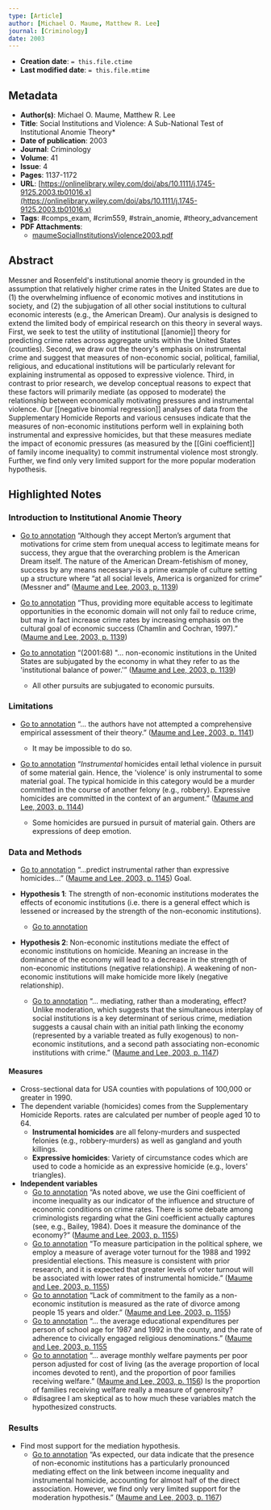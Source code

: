 ```yaml
---
type: [Article]
author: [Michael O. Maume, Matthew R. Lee]
journal: [Criminology]
date: 2003
---
```


* **Creation date**: `= this.file.ctime`
* **Last modified date**: `= this.file.mtime`

## Metadata

* **Author(s)**: Michael O. Maume, Matthew R. Lee
* **Title**: Social Institutions and Violence: A Sub-National Test of Institutional Anomie Theory*
* **Date of publication**: 2003
* **Journal**: Criminology
* **Volume**: 41
* **Issue**: 4
* **Pages**: 1137-1172
* **URL**: [https://onlinelibrary.wiley.com/doi/abs/10.1111/j.1745-9125.2003.tb01016.x](https://onlinelibrary.wiley.com/doi/abs/10.1111/j.1745-9125.2003.tb01016.x)
* **Tags**: #comps_exam, #crim559, #strain_anomie, #theory_advancement
* **PDF Attachments**:
  * [maumeSocialInstitutionsViolence2003.pdf](zotero://open-pdf/library/items/TK3T65KF)

## Abstract

Messner and Rosenfeld's institutional anomie theory is grounded in the assumption that relatively higher crime rates in the United States are due to (1) the overwhelming influence of economic motives and institutions in society, and (2) the subjugation of all other social institutions to cultural economic interests (e.g., the American Dream). Our analysis is designed to extend the limited body of empirical research on this theory in several ways. First, we seek to test the utility of institutional [[anomie]] theory for predicting crime rates across aggregate units within the United States (counties). Second, we draw out the theory's emphasis on instrumental crime and suggest that measures of non-economic social, political, familial, religious, and educational institutions will be particularly relevant for explaining instrumental as opposed to expressive violence. Third, in contrast to prior research, we develop conceptual reasons to expect that these factors will primarily mediate (as opposed to moderate) the relationship between economically motivating pressures and instrumental violence. Our [[negative binomial regression]] analyses of data from the Supplementary Homicide Reports and various censuses indicate that the measures of non-economic institutions perform well in explaining both instrumental and expressive homicides, but that these measures mediate the impact of economic pressures (as measured by the [[Gini coefficient]] of family income inequality) to commit instrumental violence most strongly. Further, we find only very limited support for the more popular moderation hypothesis.

## Highlighted Notes

### Introduction to Institutional Anomie Theory

* [Go to annotation](zotero://open-pdf/library/items/TK3T65KF?page=1139&annotation=WISF6EHT) “Although they accept Merton’s argument that motivations for crime stem from unequal access to legitimate means for success, they argue that the overarching problem is the American Dream itself. The nature of the American Dream-fetishism of money, success by any means necessary-is a prime example of culture setting up a structure where “at all social levels, America is organized for crime” (Messner and” ([Maume and Lee, 2003, p. 1139](zotero://select/library/items/ITZ5HPR8))
  
* [Go to annotation](zotero://open-pdf/library/items/TK3T65KF?page=1139&annotation=FNMRXAYS) “Thus, providing more equitable access to legitimate opportunities in the economic domain will not only fail to reduce crime, but may in fact increase crime rates by increasing emphasis on the cultural goal of economic success (Chamlin and Cochran, 1997).” ([Maume and Lee, 2003, p. 1139](zotero://select/library/items/ITZ5HPR8))
  
* [Go to annotation](zotero://open-pdf/library/items/TK3T65KF?page=1139&annotation=PSCHIYW3) “(2001:68) "... non-economic institutions in the United States are subjugated by the economy in what they refer to as the 'institutional balance of power.'” ([Maume and Lee, 2003, p. 1139](zotero://select/library/items/ITZ5HPR8))
	* All other pursuits are subjugated to economic pursuits.

### Limitations

* [Go to annotation](zotero://open-pdf/library/items/TK3T65KF?page=1141&annotation=GVL39PJ8) “... the authors have not attempted a comprehensive empirical assessment of their theory.” ([Maume and Lee, 2003, p. 1141](zotero://select/library/items/ITZ5HPR8))
	* It may be impossible to do so.
	  
* [Go to annotation](zotero://open-pdf/library/items/TK3T65KF?page=1144&annotation=MTN666LP) “*Instrumental* homicides entail lethal violence in pursuit of some material gain. Hence, the 'violence' is only instrumental to some material goal. The typical homicide in this category would be a murder committed in the course of another felony (e.g., robbery). Expressive homicides are committed in the context of an argument.” ([Maume and Lee, 2003, p. 1144](zotero://select/library/items/ITZ5HPR8))
	* Some homicides are pursued in pursuit of material gain. Others are expressions of deep emotion.

### Data and Methods

* [Go to annotation](zotero://open-pdf/library/items/TK3T65KF?page=1145&annotation=S8CRYEDY) “...predict instrumental rather than expressive homicides...” ([Maume and Lee, 2003, p. 1145](zotero://select/library/items/ITZ5HPR8)) Goal.
  
* **Hypothesis 1**: The strength of non-economic institutions moderates the effects of economic institutions (i.e. there is a general effect which is lessened or increased by the strength of the non-economic institutions).
	* [Go to annotation](zotero://open-pdf/library/items/TK3T65KF?page=1147&annotation=AXXEMMKX)
	  
* **Hypothesis 2**: Non-economic institutions mediate the effect of economic institutions on homicide. Meaning an increase in the dominance of the economy will lead to a decrease in the strength of non-economic institutions (negative relationship). A weakening of non-economic institutions will make homicide more likely (negative relationship).
	* [Go to annotation](zotero://open-pdf/library/items/TK3T65KF?page=1147&annotation=2N334R7P) “... mediating, rather than a moderating, effect? Unlike moderation, which suggests that the simultaneous interplay of social institutions is a key determinant of serious crime, mediation suggests a causal chain with an initial path linking the economy (represented by a variable treated as fully exogenous) to non-economic institutions, and a second path associating non-economic institutions with crime.” ([Maume and Lee, 2003, p. 1147](zotero://select/library/items/ITZ5HPR8))
	  
#### Measures

* Cross-sectional data for USA counties with populations of 100,000 or greater in 1990.
* The dependent variable (homicides) comes from the Supplementary Homicide Reports. rates are calculated per number of people aged 10 to 64.
	* **Instrumental homicides** are all felony-murders and suspected felonies (e.g., robbery-murders) as well as gangland and youth killings.
	* **Expressive homicides**: Variety of circumstance codes which are used to code a homicide as an expressive homicide (e.g., lovers' triangles).
* **Independent variables**
	* [Go to annotation](zotero://open-pdf/library/items/TK3T65KF?page=1155&annotation=JPNYNRUI) “As noted above, we use the Gini coefficient of income inequality as our indicator of the influence and structure of economic conditions on crime rates. There is some debate among criminologists regarding what the Gini coefficient actually captures (see, e.g., Bailey, 1984). Does it measure the dominance of the economy?” ([Maume and Lee, 2003, p. 1155](zotero://select/library/items/ITZ5HPR8))
	* [Go to annotation](zotero://open-pdf/library/items/TK3T65KF?page=1155&annotation=XY2W75XZ) “To measure participation in the political sphere, we employ a measure of average voter turnout for the 1988 and 1992 presidential elections. This measure is consistent with prior research, and it is expected that greater levels of voter turnout will be associated with lower rates of instrumental homicide.” ([Maume and Lee, 2003, p. 1155](zotero://select/library/items/ITZ5HPR8))
	* [Go to annotation](zotero://open-pdf/library/items/TK3T65KF?page=1155&annotation=H6F56KGS) “Lack of commitment to the family as a non-economic institution is measured as the rate of divorce among people 15 years and older.” ([Maume and Lee, 2003, p. 1155](zotero://select/library/items/ITZ5HPR8))
	* [Go to annotation](zotero://open-pdf/library/items/TK3T65KF?page=1155&annotation=C3LCB8WD) “... the average educational expenditures per person of school age for 1987 and 1992 in the county, and the rate of adherence to civically engaged religious denominations.” ([Maume and Lee, 2003, p. 1155](zotero://select/library/items/ITZ5HPR8)
	* [Go to annotation](zotero://open-pdf/library/items/TK3T65KF?page=1156&annotation=SACYP8SB) “... average monthly welfare payments per poor person adjusted for cost of living (as the average proportion of local incomes devoted to rent), and the proportion of poor families receiving welfare.” ([Maume and Lee, 2003, p. 1156](zotero://select/library/items/ITZ5HPR8)) Is the proportion of families receiving welfare really a measure of generosity?
	* #disagree I am skeptical as to how much these variables match the hypothesized constructs.

### Results

* Find most support for the mediation hypothesis.
	* [Go to annotation](zotero://open-pdf/library/items/TK3T65KF?page=1167&annotation=YPXQS4CR) “As expected, our data indicate that the presence of non-economic institutions has a particularly pronounced mediating effect on the link between income inequality and instrumental homicide, accounting for almost half of the direct association. However, we find only very limited support for the moderation hypothesis.” ([Maume and Lee, 2003, p. 1167](zotero://select/library/items/ITZ5HPR8))
